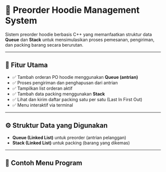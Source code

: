 # 🧥 Preorder Hoodie Management System

Sistem preorder hoodie berbasis C++ yang memanfaatkan struktur data **Queue** dan **Stack** untuk mensimulasikan proses pemesanan, pengiriman, dan packing barang secara berurutan.

---

## 📌 Fitur Utama

- ✅ Tambah orderan PO hoodie menggunakan **Queue (antrian)**
- ✅ Proses pengiriman dan penghapusan dari antrian
- ✅ Tampilkan list orderan aktif
- ✅ Tambah data packing menggunakan **Stack**
- ✅ Lihat dan kirim daftar packing satu per satu (Last In First Out)
- ✅ Menu interaktif via terminal

---

## ⚙️ Struktur Data yang Digunakan

- **Queue (Linked List)** untuk preorder (antrian pelanggan)
- **Stack (Linked List)** untuk packing (barang yang dikemas)

---

## 🧪 Contoh Menu Program


